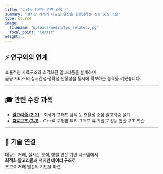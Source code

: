 ```yaml
---
title: "고성능 컴퓨팅 관련 과목 ⚡"
summary: "실시간 거래와 대규모 연산을 뒷받침하는 성능 중심 기술"
type: course
image:
  filename: "uploads/media/hpc_related.jpg"
  focal_point: "Center"
weight: 5
---
```


## ⚡ 연구와의 연계
효율적인 자료구조와 최적화된 알고리즘을 설계하며  
금융 서비스의 실시간성·정확성·안정성을 동시에 확보하는 능력을 키웠습니다.

---

## 🎓 관련 수강 과목  
- [**알고리즘 (2-2)**](/courses/completed/2-2/alg/) - 최적화·그래프 탐색 등 효율성 중심 알고리즘 설계
- [**자료구조 (2-1)**](/courses/completed/2-1/ds/) - C++로 구현한 트리·그래프·큐 기반 고성능 연산 구조 학습

---

## 🧩 기술 연결 
대규모 거래, 실시간 분석, 병렬 연산 기반 시스템에서  
**최적화 알고리즘**과 **저지연 데이터 구조**로  
초고속 거래 엔진의 기반을 마련.